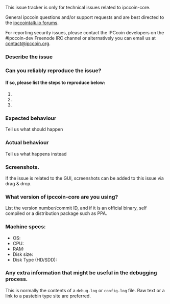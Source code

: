 <!--- Remove sections that do not apply -->

This issue tracker is only for technical issues related to ipccoin-core.

General ipccoin questions and/or support requests and are best directed to the [ipccointalk.io forums](https://ipccointalk.io/).

For reporting security issues, please contact the IPCcoin developers on the #ipccoin-dev Freenode IRC channel or alternatively you can email us at contact@ipccoin.org.

### Describe the issue

### Can you reliably reproduce the issue?
#### If so, please list the steps to reproduce below:
1.
2.
3.

### Expected behaviour
Tell us what should happen

### Actual behaviour
Tell us what happens instead

### Screenshots.
If the issue is related to the GUI, screenshots can be added to this issue via drag & drop.

### What version of ipccoin-core are you using?
List the version number/commit ID, and if it is an official binary, self compiled or a distribution package such as PPA.

### Machine specs:
- OS:
- CPU:
- RAM:
- Disk size:
- Disk Type (HD/SDD):

### Any extra information that might be useful in the debugging process.
This is normally the contents of a `debug.log` or `config.log` file. Raw text or a link to a pastebin type site are preferred.
